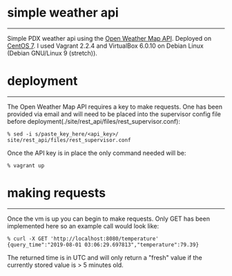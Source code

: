 # simple weather api
--------------------
Simple PDX weather api using the [Open Weather Map API](https://openweathermap.org/). Deployed on [CentOS 7](https://app.vagrantup.com/geerlingguy/boxes/centos7).
I used Vagrant 2.2.4 and VirtualBox 6.0.10 on Debian Linux (Debian GNU/Linux 9 (stretch)).

# deployment
--------------------
The Open Weather Map API requires a key to make requests. One has been provided via email and will need to be placed into the supervisor config file before deployment(./site/rest_api/files/rest_supervisor.conf):
```
% sed -i s/paste_key_here/<api_key>/ site/rest_api/files/rest_supervisor.conf
```
Once the API key is in place the only command needed will be:
```
% vagrant up
```

# making requests
--------------------
Once the vm is up you can begin to make requests. Only GET has been implemented here so an example call would look like:
```
% curl -X GET 'http://localhost:8080/temperature'
{query_time":"2019-08-01 03:06:29.697813","temperature":79.39}
```
The returned time is in UTC and will only return a "fresh" value if the currently stored value is > 5 minutes old.
